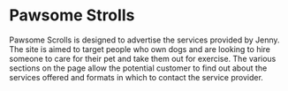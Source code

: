 # **Pawsome Strolls**

Pawsome Scrolls is designed to advertise the services provided by Jenny. The site is aimed to target people who own dogs and are looking to hire someone to care for their pet and take them out for exercise. The various sections on the page allow the potential customer to find out about the services offered and formats in which to contact the service provider. 

<!-- Enter screenshots of the site-->